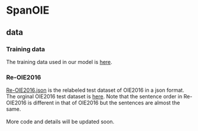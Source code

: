 # SpanOIE
## data
### Training data
The training data used in our model is [here](https://drive.google.com/file/d/1AEfwbh3BQnsv2VM977cS4tEoldrayKB6/view?usp=sharing).

### Re-OIE2016
[Re-OIE2016.json](Re-OIE2016.json) is the relabeled test dataset of OIE2016 in a json format. The orginal OIE2016 test dataset is [here](https://github.com/gabrielStanovsky/supervised-oie/blob/master/data/test.oie.conll). Note that the sentence order in Re-OIE2016 is different in that of OIE2016 but the sentences are almost the same.</br></br>
More code and details will be updated soon.
